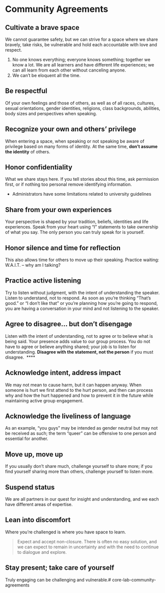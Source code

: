 # Community Agreements

## **Cultivate a brave space**

We cannot guarantee safety, but we can strive for a space where we share bravely, take risks, be vulnerable and hold each accountable with love and respect.

1. No one knows everything; everyone knows something; together we know a lot. We
are all learners and have different life experiences; we can all learn
from each other without canceling anyone.
2. We can’t be eloquent all the time.

## **Be respectful**

Of your own feelings and those of others, as well as of all races, cultures, sexual orientations, gender identities, religions, class backgrounds, abilities, body sizes and perspectives when speaking.

## **Recognize your own and others’ privilege**

When entering a space, when speaking or not speaking be aware of privilege based on many forms of identity. At the same time, **don’t assume the identity** of others.

## **Honor confidentiality**

What we share stays here. If you tell stories about this time, ask permission first, or if nothing too personal remove identifying information.

- Administrators have some limitations related to university guidelines

## **Share from your own experiences**

Your perspective is shaped by your tradition, beliefs, identities and life experiences. Speak from your heart using “I” statements to take ownership of what you say. The only person you can truly speak for is yourself.

## **Honor silence and time for reflection**

This also allows time for others to move up their speaking. Practice waiting: W.A.I.T. – why am I talking?

## **Practice active listening**

Try to listen without judgment, with the intent of understanding the speaker. Listen to understand, not to respond. As soon as you’re thinking “That’s good.” or “I don’t like that” or you’re planning how
you’re going to respond, you are having a conversation in your mind and not listening to the speaker.

## **Agree to disagree… but don’t disengage**

Listen with the intent of understanding, not to agree or to believe what is being said. Your presence adds value to our group process. You do not have to agree or believe anything shared; your job is to listen for understanding. **Disagree with the statement, not the person** if you must disagree.  ****

## **Acknowledge intent, address impact**

We may not mean to cause harm, but it can happen anyway. When someone is hurt we first attend to the hurt person, and then can process why and how the hurt happened and how to prevent it in the future while maintaining active group engagement.

## **Acknowledge the liveliness of language**

As an example, “you guys” may be intended as gender neutral but may not be received as such; the term “queer” can be offensive to one person and essential for another.

## **Move up, move up**

If you usually don’t share much, challenge yourself to share more; if you find yourself sharing more than others, challenge yourself to listen more.

## **Suspend status**

We are all partners in our quest for insight and understanding, and we each have different areas of expertise.

## **Lean into discomfort**

Where you’re challenged is where you have space to learn.

> Expect and accept non-closure. There is often no easy solution, and we can expect to remain in uncertainty and with the need to continue to dialogue and explore.

## **Stay present; take care of yourself**

Truly engaging can be challenging and vulnerable.# core-lab-community-agreements
